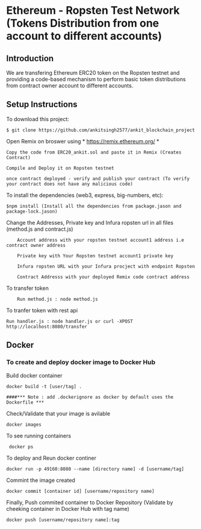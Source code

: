 # Ethereum - Ropsten Test Network (Tokens Distribution from one account to different accounts)

## Introduction

We are transfering Ethereum ERC20 token on the Ropsten testnet and providing a code-based mechanism to perform basic token distributions from contract owner account to different accounts. 

## Setup Instructions

To download this project:

    $ git clone https://github.com/ankitsingh2577/ankit_blockchain_project

Open Remix on broswer using * https://remix.ethereum.org/ *

    Copy the code from ERC20_ankit.sol and paste it in Remix (Creates Contract)
    
    Compile and Deploy it on Ropsten testnet
    
    once contract deployed - verify and publish your contract (To verify your contract does not have any malicious code)

To install the dependencies (web3, express, big-numbers, etc):

    $npm install (Install all the dependencies from package.jason and package-lock.jason)

Change the Addresses, Private key and Infura ropsten url in all files (method.js and contract.js)
        
        Account address with your ropsten testnet account1 address i.e contract owner address
        
        Private key with Your Ropsten testnet account1 private key
        
        Infura ropsten URL with your Infura procject with endpoint Ropsten
        
        Contract Addresss with your deployed Remix code contract address

To transfer token

        Run method.js : node method.js

To tranfer token with rest api

    Run handler.js : node handler.js or curl -XPOST http://localhost:8080/transfer

## Docker

### To create and deploy docker image to Docker Hub

Build docker container 

    docker build -t [user/tag] .
    
    ####*** Note : add .dockerignore as docker by default uses the Dockerfile ***
    
Check/Validate that your image is avilable

    docker images
    
To see running containers 

     docker ps 
     
To deploy and Reun docker continer

    docker run -p 49160:8080 --name [directory name] -d [username/tag] 
    
Commint the image created

    docker commit [container id] [username/repository name]
    
Finally, Push commited container to  Docker Repository (Validate by cheeking container in Docker Hub with tag name)

    docker push [username/repository name]:tag
